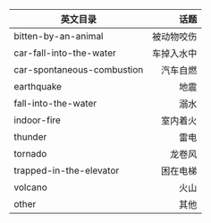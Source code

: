 ﻿
| 英文目录 |   话题      |  
| -------- | -----:  | 
|bitten-by-an-animal|被动物咬伤|
| car-fall-into-the-water | 车掉入水中 |
| car-spontaneous-combustion      |   汽车自燃   |
| earthquake       |    地震   |
|fall-into-the-water|溺水|
| indoor-fire        |   室内着火    |
| thunder        |    雷电   |
| tornado       |    龙卷风   |
| trapped-in-the-elevator      |   困在电梯    |
| volcano       |  火山     |
|other |其他|
